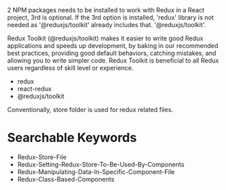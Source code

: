 2 NPM packages needs to be installed to work with Redux in a React project, 3rd is optional. If the 3rd option is installed, 'redux' library is not needed as '@reduxjs/toolkit' already includes that. '@reduxjs/toolkit'.

Redux Toolkit (@reduxjs/toolkit) makes it easier to write good Redux applications and speeds up development, by baking in our recommended best practices, providing good default behaviors, catching mistakes, and allowing you to write simpler code. Redux Toolkit is beneficial to all Redux users regardless of skill level or experience.

- redux
- react-redux
- @reduxjs/toolkit

Conventionally, store folder is used for redux related files.

# Searchable Keywords
- Redux-Store-File
- Redux-Setting-Redux-Store-To-Be-Used-By-Components
- Redux-Manipulating-Data-In-Specific-Component-File
- Redux-Class-Based-Components